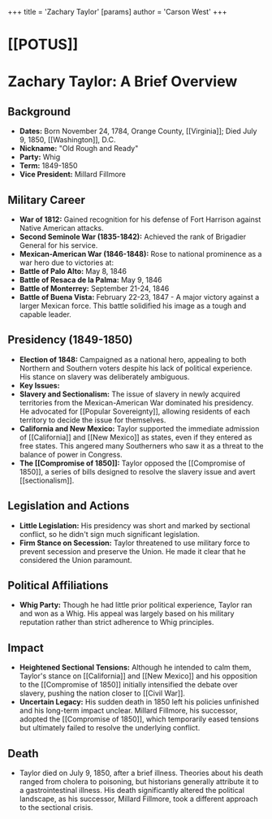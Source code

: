 +++
 title = 'Zachary Taylor'
[params]
	author = 'Carson West'
+++
# [[POTUS]]
# Zachary Taylor: A Brief Overview
 
 ## Background
 *   **Dates:** Born November 24, 1784, Orange County, [[Virginia]]; Died July 9, 1850, [[Washington]], D.C.
 *   **Nickname:** "Old Rough and Ready"
 *   **Party:** Whig
 *   **Term:** 1849-1850
 *   **Vice President:** Millard Fillmore

 ## Military Career
 *   **War of 1812:** Gained recognition for his defense of Fort Harrison against Native American attacks.
 *   **Second Seminole War (1835-1842):** Achieved the rank of Brigadier General for his service.
 *   **Mexican-American War (1846-1848):** Rose to national prominence as a war hero due to victories at:
 *   **Battle of Palo Alto:** May 8, 1846
 *   **Battle of Resaca de la Palma:** May 9, 1846
 *   **Battle of Monterrey:** September 21-24, 1846
 *   **Battle of Buena Vista:** February 22-23, 1847 - A major victory against a larger Mexican force. This battle solidified his image as a tough and capable leader.
 
 ## Presidency (1849-1850)
 *   **Election of 1848:** Campaigned as a national hero, appealing to both Northern and Southern voters despite his lack of political experience. His stance on slavery was deliberately ambiguous.
 *   **Key Issues:**
 *   **Slavery and Sectionalism:** The issue of slavery in newly acquired territories from the Mexican-American War dominated his presidency. He advocated for [[Popular Sovereignty]], allowing residents of each territory to decide the issue for themselves.
 *   **California and New Mexico:** Taylor supported the immediate admission of [[California]] and [[New Mexico]] as states, even if they entered as free states. This angered many Southerners who saw it as a threat to the balance of power in Congress.
 *   **The [[Compromise of 1850]]:** Taylor opposed the [[Compromise of 1850]], a series of bills designed to resolve the slavery issue and avert [[sectionalism]].
 
 ## Legislation and Actions
 *   **Little Legislation:** His presidency was short and marked by sectional conflict, so he didn't sign much significant legislation.
 *   **Firm Stance on Secession:** Taylor threatened to use military force to prevent secession and preserve the Union. He made it clear that he considered the Union paramount.
 
 ## Political Affiliations
 *   **Whig Party:** Though he had little prior political experience, Taylor ran and won as a Whig. His appeal was largely based on his military reputation rather than strict adherence to Whig principles.
 
 ## Impact
 *   **Heightened Sectional Tensions:** Although he intended to calm them, Taylor's stance on [[California]] and [[New Mexico]] and his opposition to the [[Compromise of 1850]] initially intensified the debate over slavery, pushing the nation closer to [[Civil War]].
 *   **Uncertain Legacy:** His sudden death in 1850 left his policies unfinished and his long-term impact unclear. Millard Fillmore, his successor, adopted the [[Compromise of 1850]], which temporarily eased tensions but ultimately failed to resolve the underlying conflict.
 
 ## Death
 *   Taylor died on July 9, 1850, after a brief illness. Theories about his death ranged from cholera to poisoning, but historians generally attribute it to a gastrointestinal illness. His death significantly altered the political landscape, as his successor, Millard Fillmore, took a different approach to the sectional crisis.
